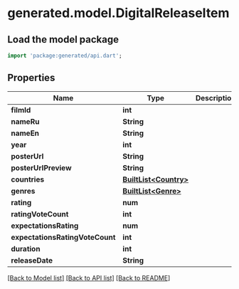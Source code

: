 # generated.model.DigitalReleaseItem

## Load the model package
```dart
import 'package:generated/api.dart';
```

## Properties
Name | Type | Description | Notes
------------ | ------------- | ------------- | -------------
**filmId** | **int** |  | 
**nameRu** | **String** |  | 
**nameEn** | **String** |  | 
**year** | **int** |  | 
**posterUrl** | **String** |  | 
**posterUrlPreview** | **String** |  | 
**countries** | [**BuiltList&lt;Country&gt;**](Country.md) |  | 
**genres** | [**BuiltList&lt;Genre&gt;**](Genre.md) |  | 
**rating** | **num** |  | 
**ratingVoteCount** | **int** |  | 
**expectationsRating** | **num** |  | 
**expectationsRatingVoteCount** | **int** |  | 
**duration** | **int** |  | 
**releaseDate** | **String** |  | 

[[Back to Model list]](../README.md#documentation-for-models) [[Back to API list]](../README.md#documentation-for-api-endpoints) [[Back to README]](../README.md)


